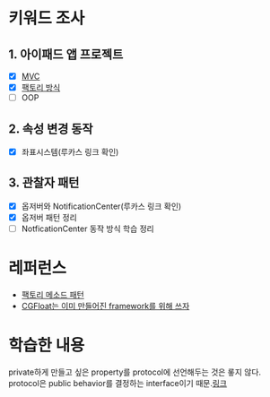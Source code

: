 # 키워드 조사
## 1. 아이패드 앱 프로젝트
- [x] [MVC](https://www.edwith.org/swiftapp/lecture/26620?isDesc=false)
- [x] [팩토리 방식](https://icksw.tistory.com/237) 
- [ ] OOP

## 2. 속성 변경 동작
 - [x] 좌표시스템(루카스 링크 확인)

## 3. 관찰자 패턴
- [x] 옵저버와 NotificationCenter(루카스 링크 확인)
- [x] 옵저버 패턴 정리
- [ ] NotficationCenter 동작 방식 학습 정리

# 레퍼런스
* [팩토리 메소드 패턴](https://refactoring.guru/ko/design-patterns/factory-method  )
* [CGFloat는 이미 만들어진 framework를 위해 쓰자](https://developer.apple.com/forums/thread/28996)

# 학습한 내용
private하게 만들고 싶은 property를 protocol에 선언해두는 것은 롷지 않다. protocol은 public behavior를 결정하는 interface이기 때문.[링크](https://stackoverflow.com/questions/51305873/is-there-a-way-to-declare-protocol-property-as-private)  
